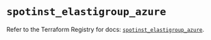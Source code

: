 # `spotinst_elastigroup_azure`

Refer to the Terraform Registry for docs: [`spotinst_elastigroup_azure`](https://registry.terraform.io/providers/spotinst/spotinst/1.169.0/docs/resources/elastigroup_azure).

